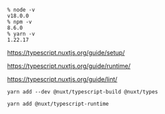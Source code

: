 

```
% node -v
v18.0.0
% npm -v
8.6.0
% yarn -v
1.22.17
```

https://typescript.nuxtjs.org/guide/setup/

https://typescript.nuxtjs.org/guide/runtime/

https://typescript.nuxtjs.org/guide/lint/

```
yarn add --dev @nuxt/typescript-build @nuxt/types
```

```
yarn add @nuxt/typescript-runtime
```